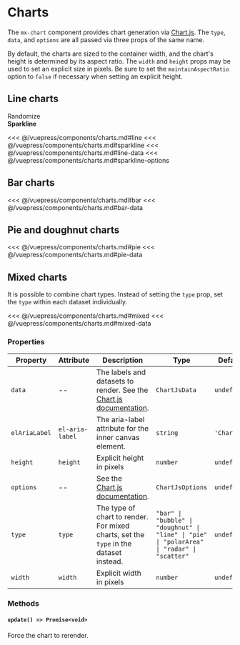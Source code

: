 # Charts

The `mx-chart` component provides chart generation via [Chart.js](https://www.chartjs.org/docs/3.6.2/).
The `type`, `data`, and `options` are all passed via three props of the same name.

By default, the charts are sized to the container width, and the chart's height is determined by its
aspect ratio. The `width` and `height` props may be used to set an explicit size in pixels. Be sure to
set the `maintainAspectRatio` option to `false` if necessary when setting an explicit height.

## Line charts

<section class="mds">
  <div>
    <!-- #region line -->
    <mx-chart ref="lineChart" type="line" :data.prop="lineData" />
    <!-- #endregion line -->
  </div>
  <mx-button btn-type="outlined" class="mt-20" @click="randomizeLineData">Randomize</mx-button>
  <div class="my-40">
    <strong class="block mb-20">Sparkline</strong>
    <!-- #region sparkline -->
    <mx-chart width="128" height="48" type="line" :data.prop="lineData" :options.prop="sparklineOptions" />
    <!-- #endregion sparkline -->
  </div>
</section>

<<< @/vuepress/components/charts.md#line
<<< @/vuepress/components/charts.md#sparkline
<<< @/vuepress/components/charts.md#line-data
<<< @/vuepress/components/charts.md#sparkline-options

## Bar charts

<section class="mds">
  <!-- #region bar -->
  <mx-chart type="bar" :data.prop="barData" />
  <!-- #endregion bar -->
</section>

<<< @/vuepress/components/charts.md#bar
<<< @/vuepress/components/charts.md#bar-data

## Pie and doughnut charts

<section class="mds">
  <div class="grid grid-cols-1 lg:grid-cols-2 my-40">
    <!-- #region pie -->
    <mx-chart width="320" type="pie" :data.prop="pieData" />
    <mx-chart width="320" type="doughnut" :data.prop="pieData" />
    <!-- #endregion pie -->
  </div>
</section>

<<< @/vuepress/components/charts.md#pie
<<< @/vuepress/components/charts.md#pie-data

## Mixed charts

It is possible to combine chart types. Instead of setting the `type` prop, set the `type` within each
dataset individually.

<section class="mds">
  <!-- #region mixed -->
  <mx-chart :data.prop="mixedData" />
  <!-- #endregion mixed -->
</section>

<<< @/vuepress/components/charts.md#mixed
<<< @/vuepress/components/charts.md#mixed-data

### Properties

| Property      | Attribute       | Description                                                                                               | Type                                                                                        | Default     |
| ------------- | --------------- | --------------------------------------------------------------------------------------------------------- | ------------------------------------------------------------------------------------------- | ----------- |
| `data`        | --              | The labels and datasets to render. See the [Chart.js documentation](https://www.chartjs.org/docs/3.6.2/). | `ChartJsData`                                                                               | `undefined` |
| `elAriaLabel` | `el-aria-label` | The aria-label attribute for the inner canvas element.                                                    | `string`                                                                                    | `'Chart'`   |
| `height`      | `height`        | Explicit height in pixels                                                                                 | `number`                                                                                    | `undefined` |
| `options`     | --              | See the [Chart.js documentation](https://www.chartjs.org/docs/3.6.2/).                                    | `ChartJsOptions`                                                                            | `undefined` |
| `type`        | `type`          | The type of chart to render. For mixed charts, set the `type` in the dataset instead.                     | `"bar" \| "bubble" \| "doughnut" \| "line" \| "pie" \| "polarArea" \| "radar" \| "scatter"` | `undefined` |
| `width`       | `width`         | Explicit width in pixels                                                                                  | `number`                                                                                    | `undefined` |

### Methods

#### `update() => Promise<void>`

Force the chart to rerender.

<script>
export default {
  data() {
    return {
      // #region line-data
      lineData: {
        labels: ['Jan', 'Feb', 'Mar', 'Apr', 'May', 'Jun', 'Jul', 'Aug', 'Sep', 'Oct', 'Nov', 'Dec'],
        datasets: [
          {
            label: 'Example data',
            data: [435, 321, 532, 801, 1231, 1098, 732, 321, 451, 482, 513, 397],
            borderColor: '#d93b65'
          },
        ]
      },
      // #endregion line-data
      // #region sparkline-options
      sparklineOptions: {
        maintainAspectRatio: false,
        elements: {
          point: {
            radius: 0
          },
        },
        scales: {
          x: {
            display: false,
          },
          y: {
            display: false
          }
        },
        plugins: {
          legend: false,
          title: false,
          tooltip: false
        },
      },
      // #endregion sparkline-options
      // #region bar-data
      barData: {
        labels: ['Jan', 'Feb', 'Mar', 'Apr', 'May', 'Jun', 'Jul'],
        datasets: [
          {
            label: 'Example data',
            data: [65, 59, 80, 81, 56, 55, 40],
            backgroundColor: [
              'rgba(255, 99, 132, 0.2)',
              'rgba(255, 159, 64, 0.2)',
              'rgba(255, 205, 86, 0.2)',
              'rgba(75, 192, 192, 0.2)',
              'rgba(54, 162, 235, 0.2)',
              'rgba(153, 102, 255, 0.2)',
              'rgba(201, 203, 207, 0.2)'
            ],
          },
        ]
      },
      // #endregion bar-data
      // #region pie-data
      pieData: {
        labels: [
          'Red',
          'Blue',
          'Yellow'
        ],
        datasets: [{
          label: 'Example data',
          data: [300, 50, 100],
          backgroundColor: [
            'rgb(255, 99, 132)',
            'rgb(54, 162, 235)',
            'rgb(255, 205, 86)'
          ],
        }]
      },
      // #endregion pie-data
      // #region mixed-data
      mixedData: {
        labels: ['January', 'Febrary', 'March', 'April'],
        datasets: [{
          type: 'line',
          label: 'Line data',
          data: [10, 15, 55, 40],
        }, {
          type: 'bar',
          label: 'Bar data',
          data: [10, 30, 60, 40],
          backgroundColor: [
            'rgba(255, 99, 132, 0.2)',
            'rgba(54, 162, 235, 0.2)',
            'rgba(255, 205, 86, 0.2)',
            'rgba(20, 205, 86, 0.2)',
          ]
        }]
      }
      // #endregion mixed-data
    }
  },
  methods: {
    randomizeLineData() {
      const randomDataPoints = Array.from({length: 12}, () => (Math.floor(Math.random() * 700) + 300))
      this.lineData = {
        ...this.lineData,
        datasets: [{
          ...this.lineData.datasets[0],
          data: randomDataPoints
        }]
      }
    }
  }
}
</script>
